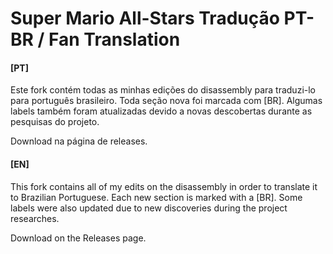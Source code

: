 # Super Mario All-Stars Tradução PT-BR / Fan Translation
#### [PT]

Este fork contém todas as minhas edições do disassembly para traduzi-lo para português brasileiro.
Toda seção nova foi marcada com [BR]. Algumas labels também foram atualizadas devido a novas descobertas durante as pesquisas do projeto.

Download na página de releases.

#### [EN]

This fork contains all of my edits on the disassembly in order to translate it to Brazilian Portuguese.
Each new section is marked with a [BR]. Some labels were also updated due to new discoveries during the project researches.

Download on the Releases page.
